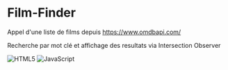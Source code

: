 # Film-Finder

Appel d'une liste de films depuis https://www.omdbapi.com/

Recherche par mot clé et affichage des resultats via Intersection Observer 

![HTML5](https://img.shields.io/badge/html5-%23E34F26.svg?style=for-the-badge&logo=html5&logoColor=white)
![JavaScript](https://img.shields.io/badge/javascript-%23323330.svg?style=for-the-badge&logo=javascript&logoColor=%23F7DF1E)

